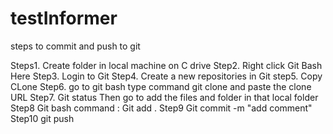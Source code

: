 # testInformer
steps to commit and push to git

Steps1. Create folder in local machine on C drive
Step2. Right click Git Bash Here
Step3. Login to Git
Step4. Create a new repositories in Git
step5. Copy CLone
Step6. go to git bash type command
git clone and paste the clone URL
Step7. Git status
Then go to add the files and folder in that local folder
Step8 Git bash command : Git add .
Step9 Git commit -m "add comment"
Step10 git push
